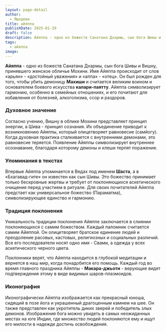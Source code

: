 ```yaml
---
layout: page-detail
author:
  - Яшодеви
title: айяппа
publishDate: 2025-01-29
draft: false
description: Айяппа - одно из божеств Санатана Дхармы, сын бога Шивы и Вишну, принявшего женское обличье Мохини.
tags:
  - айяппа
image:
---
```

**Айяппа** - одно из божеств Санатана Дхармы, сын бога Шивы и Вишну, принявшего женское обличье Мохини. Имя Айяппа происходит от слов «арьян» - «достойный уважения» и «аппа» - «отец». Он был рожден для того, чтобы убить демоницу **Махиши** и считается великим воином и основателем боевого искусства **калари-паятту**. Айяппа символизирует гармонию, особенно в семейных отношениях, и его почитают для избавления от болезней, алкоголизма, ссор и раздоров.
### Духовное значение

Согласно учению, Вишну в облике Мохини представляет принцип энергии, а Шива - принцип сознания. Их объединение приводит к возникновению Айяппы, который олицетворяет равновесие (самйогу). Когда духовная практика сталкивается с внутренними демонами, это равновесие теряется. Появление Айяппы символизирует внутреннее осознавание, благодаря которому демоны и клеши терпят поражение.
### Упоминания в текстах

Впервые Айяппа упоминается в Ведах под именем **Шаста**, а в «Бхагавад-гите» он известен как сын Шивы. Это божество принимает только бескровные жертвы и требует от поклоняющихся аскетического очищения перед участием в ритуале. Для своих почитателей Айяппа предстает как универсальное божество (Параматма), символизирующее единство и гармонию.
### Традиция поклонения

Уникальность традиции поклонения Айяппе заключается в слиянии поклоняющихся с самим божеством. Каждый паломник считается самим Айяппой. Он олицетворяет братское единение людей и преодоление расовых, кастовых, религиозных и социальных различий. Все его последователи носят одно имя - Свами, а одежда у всех аскетического черного цвета.

Поклонники верят, что Айяппа находится в глубокой медитации и вернется в наш мир, когда понадобится его помощь. Каждый год во время главного праздника Айяппы - **Макара-джьоти** - верующие видят подтверждения этому в виде видимых шаров-плазмоидов.
### Иконография

Иконографически Айяппа изображается как прекрасный юноша, сидящий в позе йога и украшенный драгоценным камнем на шее. Он также представлен как укротитель диких зверей и победитель злых демонов. Изображения бога можно увидеть в самых неожиданных местах на юге Индии, где множество людей поклоняются ему и ищут его милости в надежде достичь освобождения.